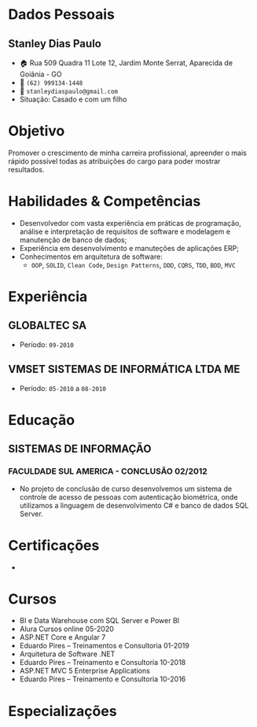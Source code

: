 # Dados Pessoais
## Stanley Dias Paulo 
* :house: Rua 509 Quadra 11 Lote 12, Jardim Monte Serrat, Aparecida de Goiânia - GO
* :iphone: `(62) 999134-1448`
* :email: `stanleydiaspaulo@gmail.com`
* Situação: Casado e com um filho

# Objetivo
Promover o crescimento de minha carreira profissional, apreender o mais rápido possível todas as atribuições do cargo para poder mostrar resultados.

# Habilidades & Competências
* Desenvolvedor com vasta experiência em práticas de programação, análise e interpretação de requisitos de software e modelagem e manutenção de banco de dados;
* Experiência em desenvolvimento e manuteções de aplicações ERP;
* Conhecimentos em arquitetura de software:
    * `OOP`, `SOLID`, `Clean Code`, `Design Patterns`, `DDD`, `CQRS`, `TDD`, `BDD`, `MVC`

# Experiência
## GLOBALTEC SA
* Período: `09-2010`

## VMSET SISTEMAS DE INFORMÁTICA LTDA ME
* Período: `05-2010` a `08-2010`

# Educação
## SISTEMAS DE INFORMAÇÃO
### FACULDADE SUL AMERICA - CONCLUSÃO 02/2012
* No projeto de conclusão de curso desenvolvemos um sistema de controle de acesso de pessoas com autenticação biométrica, onde utilizamos a linguagem de desenvolvimento C# e banco de dados SQL Server.

# Certificações
*

# Cursos
* BI e Data Warehouse com SQL Server e Power BI 
* Alura Cursos online 05-2020
* ASP.NET Core e Angular 7 
* Eduardo Pires – Treinamentos e Consultoria 01-2019
* Arquitetura de Software .NET
* Eduardo Pires – Treinamento e Consultoria 10-2018
* ASP.NET MVC 5 Enterprise Applications 
* Eduardo Pires – Treinamento e Consultoria 10-2016

# Especializações
